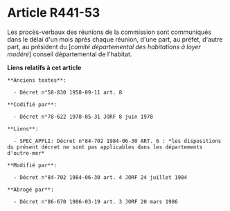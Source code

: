 # Article R441-53

Les procès-verbaux des réunions de la commission sont communiqués dans le délai d'un mois après chaque réunion, d'une part,
au préfet, d'autre part, au président du [*comité départemental des habitations à loyer modéré*] conseil départemental de
l'habitat.

**Liens relatifs à cet article**

	**Anciens textes**:

	  - Décret n°58-830 1958-09-11 art. 8

	**Codifié par**:

	  - Décret n°78-622 1978-05-31 JORF 8 juin 1978

	**Liens**:

	  - SPEC_APPLI: Décret n°84-702 1984-06-30 ART. 6 : *les dispositions du présent décret ne sont pas applicables dans les départements d'outre-mer*

	**Modifié par**:

	  - Décret n°84-702 1984-06-30 art. 4 JORF 24 juillet 1984

	**Abrogé par**:

	  - Décret n°86-670 1986-03-19 art. 3 JORF 20 mars 1986
